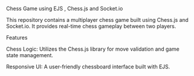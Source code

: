 Chess Game using EJS , Chess.js and Socket.io

This repository contains a multiplayer chess game built using Chess.js and Socket.io. It provides real-time chess gameplay between two players.

Features

Chess Logic: Utilizes the Chess.js library for move validation and game state management.

Responsive UI: A user-friendly chessboard interface built with EJS.

